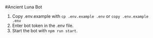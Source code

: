 #Ancient Luna Bot
1. Copy .env.example with `cp .env.example .env` or `copy .env.example .env`
2. Enter bot token in the .env file.
3. Start the bot with `npm run start`.